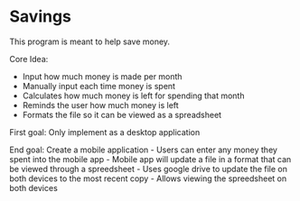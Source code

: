 # Savings
This program is meant to help save money.

Core Idea:
- Input how much money is made per month
- Manually input each time money is spent
- Calculates how much money is left for spending that month
- Reminds the user how much money is left
- Formats the file so it can be viewed as a spreadsheet

First goal:
Only implement as a desktop application

End goal:
Create a mobile application
    - Users can enter any money they spent into the mobile app
    - Mobile app will update a file in a format that can be viewed through a spreedsheet
    - Uses google drive to update the file on both devices to the most recent copy
    - Allows viewing the spreedsheet on both devices